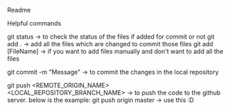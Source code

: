    Readme
   
   Helpful commands
   
   git status -> to check the status of the files if added for commit or not
   git add . -> add all the files which are changed to commit those files
   git add [FileName] -> if you want to add files manually and don't want to add all the files
   
   git commit -m "Message" -> to commit the changes in the local repository
   
   git push <REMOTE_ORIGIN_NAME> <LOCAL_REPOSITORY_BRANCH_NAME> -> to push the code to the github server. below is the example:
   git push origin master -> use this :D
